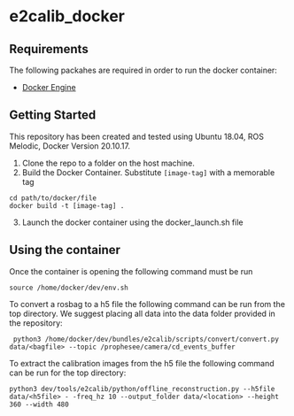 # e2calib_docker

## Requirements

The following packahes are required in order to run the docker container:
* [Docker Engine](https://docs.docker.com/engine/install/ubuntu/)

## Getting Started
This repository has been created and tested using Ubuntu 18.04, ROS Melodic, Docker Version 20.10.17.

1. Clone the repo to a folder on the host machine.
2. Build the Docker Container. Substitute `[image-tag]` with a memorable tag
```
cd path/to/docker/file
docker build -t [image-tag] . 
```

3. Launch the docker container using the docker_launch.sh file


## Using the container

Once the container is opening the following command must be run
```
source /home/docker/dev/env.sh
```

To convert a rosbag to a h5 file the following command can be run from the top directory. We suggest placing all data into the data folder provided in the repository:
```
 python3 /home/docker/dev/bundles/e2calib/scripts/convert/convert.py data/<bagfile> --topic /prophesee/camera/cd_events_buffer
```

To extract the calibration images from the h5 file the following command can be run for the top directory:
```
python3 dev/tools/e2calib/python/offline_reconstruction.py --h5file data/<h5file> - -freq_hz 10 --output_folder data/<location> --height 360 --width 480
```
